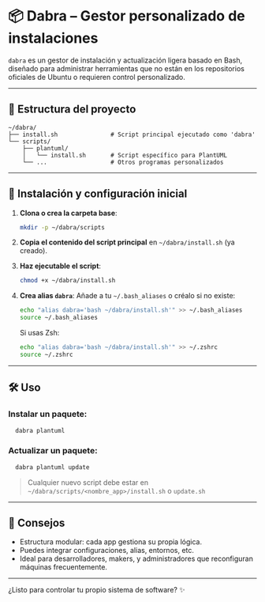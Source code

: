 # 📦 Dabra – Gestor personalizado de instalaciones

`dabra` es un gestor de instalación y actualización ligera basado en Bash, diseñado para administrar herramientas que no están en los repositorios oficiales de Ubuntu o requieren control personalizado.

---

## 🧱 Estructura del proyecto

```
~/dabra/
├── install.sh               # Script principal ejecutado como 'dabra'
└── scripts/
    ├── plantuml/
    │   └── install.sh       # Script específico para PlantUML
    └── ...                  # Otros programas personalizados
```

---

## 🚀 Instalación y configuración inicial

1. **Clona o crea la carpeta base**:

   ```bash
   mkdir -p ~/dabra/scripts
   ```

2. **Copia el contenido del script principal** en `~/dabra/install.sh` (ya creado).

3. **Haz ejecutable el script**:

   ```bash
   chmod +x ~/dabra/install.sh
   ```

4. **Crea alias `dabra`**:
   Añade a tu `~/.bash_aliases` o créalo si no existe:

   ```bash
   echo "alias dabra='bash ~/dabra/install.sh'" >> ~/.bash_aliases
   source ~/.bash_aliases
   ```

   Si usas Zsh:

   ```bash
   echo "alias dabra='bash ~/dabra/install.sh'" >> ~/.zshrc
   source ~/.zshrc
   ```

---

## 🛠️ Uso

### Instalar un paquete:

```bash
  dabra plantuml
```

### Actualizar un paquete:

```bash
  dabra plantuml update
```

> Cualquier nuevo script debe estar en `~/dabra/scripts/<nombre_app>/install.sh` o `update.sh`

---

## 🧩 Consejos

* Estructura modular: cada app gestiona su propia lógica.
* Puedes integrar configuraciones, alias, entornos, etc.
* Ideal para desarrolladores, makers, y administradores que reconfiguran máquinas frecuentemente.

---

¿Listo para controlar tu propio sistema de software? ✨
